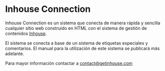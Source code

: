 Inhouse Connection
==================

Inhouse Connection es un sistema que conecta de manera rápida y sencilla cualquier sitio web construido en HTML con el sistema de gestión de contenidos [Inhouse](http://www.getinhouse.com).

El sistema se conecta a base de un sistema de etiquetas especiales y comentarios. El manual para la utilización de este sistema se publicará más adelante.

Para mayor información contactar a contact@getinhouse.com

